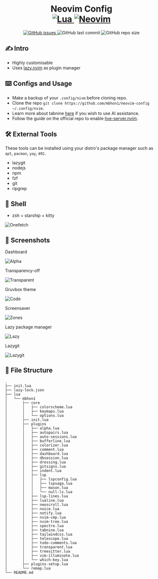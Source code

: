 <div align="center">
    <h1>Neovim Config
    <br>
    <a href="https://www.lua.org/">
    <img
        alt="Lua"
        src="https://img.shields.io/badge/lua-%232C2D72.svg?style=for-the-badge&logo=lua&logoColor=white">
    </a>
    <a href="https://github.com/neovim/neovim">
    <img
        alt="Neovim"
        src="https://img.shields.io/badge/NeoVim-%2357A143.svg?&style=for-the-badge&logo=neovim&logoColor=white">
    </a>
    </h1>
</div>

<p align="center">
    <a href="https://github.com/mbhon1/neovim-config/issues">
    <img alt="GitHub issues" src="https://img.shields.io/github/issues/mbhon1/neovim-config?color=%23C6BC39&style=for-the-badge">
    </a>
    <img alt="GitHub last commit" src="https://img.shields.io/github/last-commit/mbhon1/neovim-config?color=%23C63989&style=for-the-badge">
    <img alt="GitHub repo size" src="https://img.shields.io/github/repo-size/mbhon1/neovim-config?color=%2327d863&style=for-the-badge">
</p>
</p>

## ✍️ Intro

- Highly customisable
- Uses [lazy.nvim](https://github.com/folke/lazy.nvim) as plugin manager

## ⌨️ Configs and Usage

- Make a backup of your `.config/nivm` before cloning repo.
- Clone the repo `git clone https://github.com/mbhon1/neovim-config ~/.config/nvim`.
- Learn more about tabnine [here](https://www.tabnine.com/) if you wish to use AI assistance.
- Follow the guide on the official repo to enable [live-server.nvim](https://github.com/aurum77/live-server.nvim).

## 🛠️ External Tools

These tools can be installed using your distro's package manager such as `apt`, `pacman`, `yay`, etc.

- lazygit
- nodejs
- npm
- fzf
- git
- ripgrep

## 🐚 Shell

- zsh + starship + kitty

![Onefetch](./Screenshots/onefetch.png)

## 📸 Screenshots

Dashboard

![Alpha](./Screenshots/alpha.png)

Transparency-off

![Transparent](./Screenshots/transparent-off.png)

Gruvbox theme

![Code](./Screenshots/code.png)

Screensaver

![Zones](./Screenshots/zone.png)

Lazy package manager

![Lazy](./Screenshots/lazy.png)

Lazygit

![Lazygit](./Screenshots/lazygit.png)

## 📂 File Structure

```
.
├── init.lua
├── lazy-lock.json
├── lua
│   └── mbhon1
│       ├── core
│       │   ├── colorscheme.lua
│       │   ├── keymaps.lua
│       │   └── options.lua
│       ├── init.lua
│       ├── plugins
│       │   ├── alpha.lua
│       │   ├── autopairs.lua
│       │   ├── auto-sessions.lua
│       │   ├── bufferline.lua
│       │   ├── colorizer.lua
│       │   ├── comment.lua
│       │   ├── dashboard.lua
│       │   ├── dbsession.lua
│       │   ├── dressing.lua
│       │   ├── gitsigns.lua
│       │   ├── indent.lua
│       │   ├── lsp
│       │   │   ├── lspconfig.lua
│       │   │   ├── lspsaga.lua
│       │   │   ├── mason.lua
│       │   │   └── null-ls.lua
│       │   ├── lsp-lines.lua
│       │   ├── lualine.lua
│       │   ├── neoscroll.lua
│       │   ├── noice.lua
│       │   ├── notify.lua
│       │   ├── nvim-cmp.lua
│       │   ├── nvim-tree.lua
│       │   ├── spectre.lua
│       │   ├── tabnine.lua
│       │   ├── tailwindcss.lua
│       │   ├── telescope.lua
│       │   ├── todo-comments.lua
│       │   ├── transparent.lua
│       │   ├── treesitter.lua
│       │   ├── vim-illuminate.lua
│       │   └── which-key.lua
│       ├── plugins-setup.lua
│       └── remap.lua
└── README.md
```
